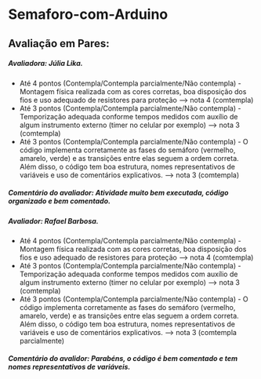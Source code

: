# Semaforo-com-Arduino

## Avaliação em Pares:

##### Avaliadora: Júlia Lika.
- Até 4 pontos (Contempla/Contempla parcialmente/Não contempla) - Montagem física 
realizada com as cores corretas, boa disposição dos fios e uso adequado de resistores 
para proteção --> nota 4 (comtempla)
- Até 3 pontos (Contempla/Contempla parcialmente/Não contempla) - Temporização 
adequada conforme tempos medidos com auxílio de algum instrumento externo (timer 
no celular por exemplo) --> nota 3 (comtempla)
- Até 3 pontos (Contempla/Contempla parcialmente/Não contempla) - O código 
implementa corretamente as fases do semáforo (vermelho, amarelo, verde) e as 
transições entre elas seguem a ordem correta. Além disso, o código tem boa estrutura, 
nomes representativos de variáveis e uso de comentários explicativos. --> nota 3 (comtempla)

##### Comentário do avaliador: Atividade muito bem executada, código organizado e bem comentado.

##### Avaliador: Rafael Barbosa.
- Até 4 pontos (Contempla/Contempla parcialmente/Não contempla) - Montagem física 
realizada com as cores corretas, boa disposição dos fios e uso adequado de resistores 
para proteção --> nota 4 (comtempla)
- Até 3 pontos (Contempla/Contempla parcialmente/Não contempla) - Temporização 
adequada conforme tempos medidos com auxílio de algum instrumento externo (timer 
no celular por exemplo) --> nota 3 (comtempla)
- Até 3 pontos (Contempla/Contempla parcialmente/Não contempla) - O código 
implementa corretamente as fases do semáforo (vermelho, amarelo, verde) e as 
transições entre elas seguem a ordem correta. Além disso, o código tem boa estrutura, 
nomes representativos de variáveis e uso de comentários explicativos. --> nota 3 (comtempla parcialmente)

##### Comentário do avalidor: Parabéns, o código é bem comentado e tem nomes representativos de variáveis.
